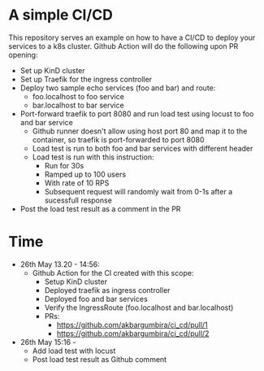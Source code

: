 # A simple CI/CD
This repository serves an example on how to have a CI/CD to deploy your services to a k8s cluster.
Github Action will do the following upon PR opening:
- Set up KinD cluster
- Set up Traefik for the ingress controller
- Deploy two sample echo services (foo and bar) and route: 
  - foo.localhost to foo service
  - bar.localhost to bar service
- Port-forward traefik to port 8080 and run load test using locust to foo and bar service
  - Github runner doesn't allow using host port 80 and map it to the container, so traefik is port-forwarded to port 8080
  - Load test is run to both foo and bar services with different header
  - Load test is run with this instruction:
    - Run for 30s
    - Ramped up to 100 users
    - With rate of 10 RPS
    - Subsequent request will randomly wait from 0-1s after a sucessfull response
- Post the load test result as a comment in the PR

# Time
- 26th May 13.20 - 14:56:
  - Github Action for the CI created with this scope:
    - Setup KinD cluster
    - Deployed traefik as ingress controller
    - Deployed foo and bar services
    - Verify the IngressRoute (foo.localhost and bar.localhost)
    - PRs:
      - https://github.com/akbargumbira/ci_cd/pull/1 
      - https://github.com/akbargumbira/ci_cd/pull/2
- 26th May 15:16 - 
  - Add load test with locust
  - Post load test result as Github comment